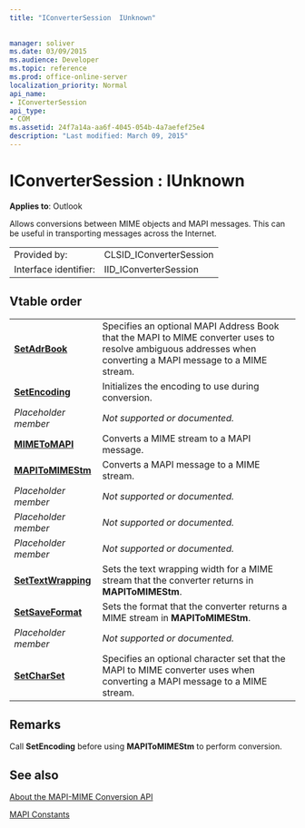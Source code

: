 ```yaml
---
title: "IConverterSession  IUnknown"
 
 
manager: soliver
ms.date: 03/09/2015
ms.audience: Developer
ms.topic: reference
ms.prod: office-online-server
localization_priority: Normal
api_name:
- IConverterSession
api_type:
- COM
ms.assetid: 24f7a14a-aa6f-4045-054b-4a7aefef25e4
description: "Last modified: March 09, 2015"
---
```


# IConverterSession : IUnknown

  
  
**Applies to**: Outlook 
  
Allows conversions between MIME objects and MAPI messages. This can be useful in transporting messages across the Internet.
  
|||
|:-----|:-----|
|Provided by:  <br/> |CLSID_IConverterSession  <br/> |
|Interface identifier:  <br/> |IID_IConverterSession  <br/> |
   
## Vtable order

|||
|:-----|:-----|
|**[SetAdrBook](iconvertersession-setadrbook.md)** <br/> |Specifies an optional MAPI Address Book that the MAPI to MIME converter uses to resolve ambiguous addresses when converting a MAPI message to a MIME stream.  <br/> |
|**[SetEncoding](iconvertersession-setencoding.md)** <br/> |Initializes the encoding to use during conversion.  <br/> |
| *Placeholder member*  <br/> | *Not supported or documented.*  <br/> |
|**[MIMEToMAPI](iconvertersession-mimetomapi.md)** <br/> |Converts a MIME stream to a MAPI message.  <br/> |
|**[MAPIToMIMEStm](iconvertersession-mapitomimestm.md)** <br/> |Converts a MAPI message to a MIME stream.  <br/> |
| *Placeholder member*  <br/> | *Not supported or documented.*  <br/> |
| *Placeholder member*  <br/> | *Not supported or documented.*  <br/> |
| *Placeholder member*  <br/> | *Not supported or documented.*  <br/> |
|**[SetTextWrapping](iconvertersession-settextwrapping.md)** <br/> |Sets the text wrapping width for a MIME stream that the converter returns in **MAPIToMIMEStm**.  <br/> |
|**[SetSaveFormat](iconvertersession-setsaveformat.md)** <br/> |Sets the format that the converter returns a MIME stream in **MAPIToMIMEStm**.  <br/> |
| *Placeholder member*  <br/> | *Not supported or documented.*  <br/> |
|**[SetCharSet](iconvertersession-setcharset.md)** <br/> |Specifies an optional character set that the MAPI to MIME converter uses when converting a MAPI message to a MIME stream.  <br/> |
   
## Remarks

Call **SetEncoding** before using **MAPIToMIMEStm** to perform conversion. 
  
## See also



[About the MAPI-MIME Conversion API](about-the-mapi-mime-conversion-api.md)
  
[MAPI Constants](mapi-constants.md)

